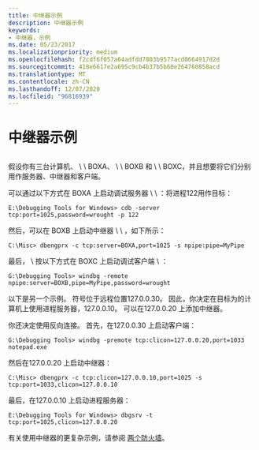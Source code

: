 ```yaml
---
title: 中继器示例
description: 中继器示例
keywords:
- 中继器，示例
ms.date: 05/23/2017
ms.localizationpriority: medium
ms.openlocfilehash: f2cdf6f057a64adfdd7803b9577acd0664917d2d
ms.sourcegitcommit: 418e6617e2a695c9cb4b37b5b60e264760858acd
ms.translationtype: MT
ms.contentlocale: zh-CN
ms.lasthandoff: 12/07/2020
ms.locfileid: "96816939"
---
```

# <a name="repeater-examples"></a>中继器示例


## <span id="ddk_repeater_examples_dbg"></span><span id="DDK_REPEATER_EXAMPLES_DBG"></span>


假设你有三台计算机、 \\ \\ BOXA、 \\ \\ BOXB 和 \\ \\ BOXC，并且想要将它们分别用作服务器、中继器和客户端。

可以通过以下方式在 BOXA 上启动调试服务器 \\ \\ ：将进程122用作目标：

```console
E:\Debugging Tools for Windows> cdb -server tcp:port=1025,password=wrought -p 122 
```

然后，可以在 BOXB 上启动中继器 \\ \\ ，如下所示：

```console
C:\Misc> dbengprx -c tcp:server=BOXA,port=1025 -s npipe:pipe=MyPipe 
```

最后， \\ 按以下方式在 BOXC 上启动调试客户端 \\ ：

```console
G:\Debugging Tools> windbg -remote npipe:server=BOXB,pipe=MyPipe,password=wrought 
```

以下是另一个示例。 符号位于远程位置127.0.0.30。 因此，你决定在目标为的计算机上使用进程服务器，127.0.0.10。 可以在127.0.0.20 上添加中继器。

你还决定使用反向连接。 首先，在127.0.0.30 上启动客户端：

```console
G:\Debugging Tools> windbg -premote tcp:clicon=127.0.0.20,port=1033 notepad.exe 
```

然后在127.0.0.20 上启动中继器：

```console
C:\Misc> dbengprx -c tcp:clicon=127.0.0.10,port=1025 -s tcp:port=1033,clicon=127.0.0.10 
```

最后，在127.0.0.10 上启动进程服务器：

```console
E:\Debugging Tools for Windows> dbgsrv -t tcp:port=1025,clicon=127.0.0.20 
```

有关使用中继器的更复杂示例，请参阅 [两个防火墙](two-firewalls.md)。

 

 





